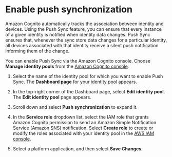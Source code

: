 # Enable push synchronization<a name="enable-push-synchronization"></a>

 Amazon Cognito automatically tracks the association between identity and devices\. Using the Push Sync feature, you can ensure that every instance of a given identity is notified when identity data changes\. Push Sync ensures that, whenever the sync store data changes for a particular identity, all devices associated with that identity receive a silent push notification informing them of the change\. 

 You can enable Push Sync via the Amazon Cognito console\. Choose **Manage identity pools** from the [Amazon Cognito console](https://console.aws.amazon.com/cognito/home): 

1.  Select the name of the identity pool for which you want to enable Push Sync\. The **Dashboard page** for your identity pool appears\. 

1.  In the top\-right corner of the Dashboard page, select **Edit identity pool**\. The **Edit identity pool** page appears\. 

1.  Scroll down and select **Push synchronization** to expand it\. 

1.  In the **Service role** dropdown list, select the IAM role that grants Amazon Cognito permission to send an Amazon Simple Notification Service \(Amazon SNS\) notification\. Select **Create role** to create or modify the roles associated with your identity pool in the [AWS IAM console](https://console.aws.amazon.com/iam/home)\. 

1.  Select a platform application, and then select **Save Changes**\. 